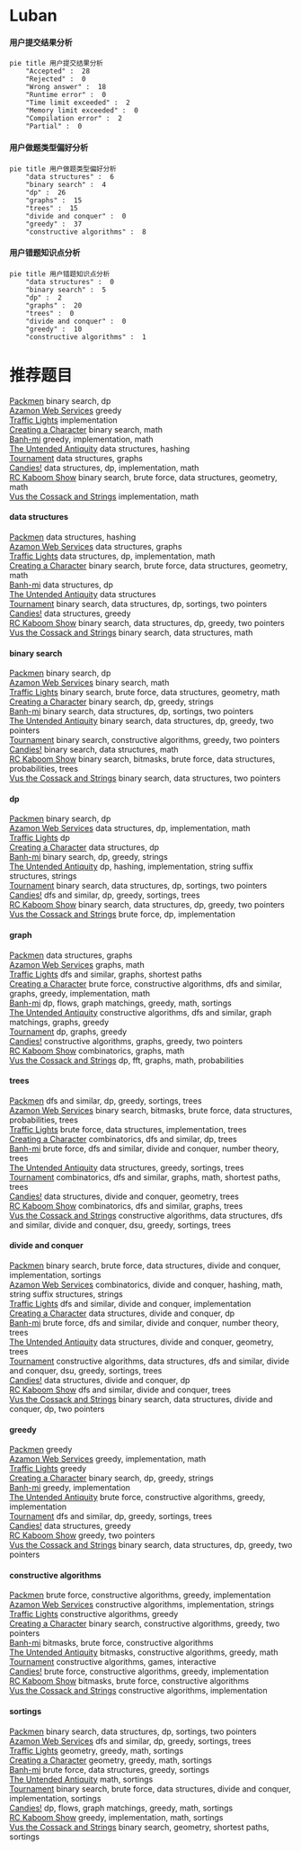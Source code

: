 # Luban
<!-- tabs:start -->
#### **用户提交结果分析**

```mermaid
pie title 用户提交结果分析
    "Accepted" :  28
    "Rejected" :  0
    "Wrong answer" :  18
    "Runtime error" :  0
    "Time limit exceeded" :  2
    "Memory limit exceeded" :  0
    "Compilation error" :  2
    "Partial" :  0
```
#### **用户做题类型偏好分析**

```mermaid
pie title 用户做题类型偏好分析
    "data structures" :  6
    "binary search" :  4
    "dp" :  26
    "graphs" :  15
    "trees" :  15
    "divide and conquer" :  0
    "greedy" :  37
    "constructive algorithms" :  8
```
#### **用户错题知识点分析**

```mermaid
pie title 用户错题知识点分析
    "data structures" :  0
    "binary search" :  5
    "dp" :  2
    "graphs" :  20
    "trees" :  0
    "divide and conquer" :  0
    "greedy" :  10
    "constructive algorithms" :  1
```
<!-- tabs:end -->
# 推荐题目
[Packmen](http://codeforces.com/problemset/problem/847/E)		binary search,
                        dp		  
[Azamon Web Services](http://codeforces.com/problemset/problem/1281/B)		greedy		  
[Traffic Lights](http://codeforces.com/problemset/problem/29/B)		implementation		  
[Creating a Character](http://codeforces.com/problemset/problem/1217/A)		binary search,
                        math		  
[Banh-mi](http://codeforces.com/problemset/problem/1062/C)		greedy,
                        implementation,
                        math		  
[The Untended Antiquity](http://codeforces.com/problemset/problem/869/E)		data structures,
                        hashing		  
[Tournament](http://codeforces.com/problemset/problem/878/C)		data structures,
                        graphs		  
[Candies!](http://codeforces.com/problemset/problem/1189/C)		data structures,
                        dp,
                        implementation,
                        math		  
[RC Kaboom Show](http://codeforces.com/problemset/problem/1359/F)		binary search,
                        brute force,
                        data structures,
                        geometry,
                        math		  
[Vus the Cossack and Strings](http://codeforces.com/problemset/problem/1186/C)		implementation,
                        math		  
<!-- tabs:start -->
#### **data structures**
[Packmen](http://codeforces.com/problemset/problem/869/E)		data structures,
                        hashing		  
[Azamon Web Services](http://codeforces.com/problemset/problem/878/C)		data structures,
                        graphs		  
[Traffic Lights](http://codeforces.com/problemset/problem/1189/C)		data structures,
                        dp,
                        implementation,
                        math		  
[Creating a Character](http://codeforces.com/problemset/problem/1359/F)		binary search,
                        brute force,
                        data structures,
                        geometry,
                        math		  
[Banh-mi](http://codeforces.com/problemset/problem/939/F)		data structures,
                        dp		  
[The Untended Antiquity](http://codeforces.com/problemset/problem/1209/G2)		data structures		  
[Tournament](http://codeforces.com/problemset/problem/1472/E)		binary search,
                        data structures,
                        dp,
                        sortings,
                        two pointers		  
[Candies!](http://codeforces.com/problemset/problem/609/F)		data structures,
                        greedy		  
[RC Kaboom Show](http://codeforces.com/problemset/problem/1492/C)		binary search,
                        data structures,
                        dp,
                        greedy,
                        two pointers		  
[Vus the Cossack and Strings](http://codeforces.com/problemset/problem/1490/G)		binary search,
                        data structures,
                        math		  
#### **binary search**
[Packmen](http://codeforces.com/problemset/problem/847/E)		binary search,
                        dp		  
[Azamon Web Services](http://codeforces.com/problemset/problem/1217/A)		binary search,
                        math		  
[Traffic Lights](http://codeforces.com/problemset/problem/1359/F)		binary search,
                        brute force,
                        data structures,
                        geometry,
                        math		  
[Creating a Character](http://codeforces.com/problemset/problem/1315/B)		binary search,
                        dp,
                        greedy,
                        strings		  
[Banh-mi](http://codeforces.com/problemset/problem/1472/E)		binary search,
                        data structures,
                        dp,
                        sortings,
                        two pointers		  
[The Untended Antiquity](http://codeforces.com/problemset/problem/1492/C)		binary search,
                        data structures,
                        dp,
                        greedy,
                        two pointers		  
[Tournament](http://codeforces.com/problemset/problem/1463/D)		binary search,
                        constructive algorithms,
                        greedy,
                        two pointers		  
[Candies!](http://codeforces.com/problemset/problem/1490/G)		binary search,
                        data structures,
                        math		  
[RC Kaboom Show](http://codeforces.com/problemset/problem/1479/D)		binary search,
                        bitmasks,
                        brute force,
                        data structures,
                        probabilities,
                        trees		  
[Vus the Cossack and Strings](http://codeforces.com/problemset/problem/1436/E)		binary search,
                        data structures,
                        two pointers		  
#### **dp**
[Packmen](http://codeforces.com/problemset/problem/847/E)		binary search,
                        dp		  
[Azamon Web Services](http://codeforces.com/problemset/problem/1189/C)		data structures,
                        dp,
                        implementation,
                        math		  
[Traffic Lights](http://codeforces.com/problemset/problem/687/C)		dp		  
[Creating a Character](http://codeforces.com/problemset/problem/939/F)		data structures,
                        dp		  
[Banh-mi](http://codeforces.com/problemset/problem/1315/B)		binary search,
                        dp,
                        greedy,
                        strings		  
[The Untended Antiquity](http://codeforces.com/problemset/problem/1393/E1)		dp,
                        hashing,
                        implementation,
                        string suffix structures,
                        strings		  
[Tournament](http://codeforces.com/problemset/problem/1472/E)		binary search,
                        data structures,
                        dp,
                        sortings,
                        two pointers		  
[Candies!](http://codeforces.com/problemset/problem/1336/A)		dfs and similar,
                        dp,
                        greedy,
                        sortings,
                        trees		  
[RC Kaboom Show](http://codeforces.com/problemset/problem/1492/C)		binary search,
                        data structures,
                        dp,
                        greedy,
                        two pointers		  
[Vus the Cossack and Strings](https://codeforces.com/contest/1457/problem/C)		brute force,
                        dp,
                        implementation		  
#### **graph**
[Packmen](http://codeforces.com/problemset/problem/878/C)		data structures,
                        graphs		  
[Azamon Web Services](http://codeforces.com/problemset/problem/402/E)		graphs,
                        math		  
[Traffic Lights](http://codeforces.com/problemset/problem/788/C)		dfs and similar,
                        graphs,
                        shortest paths		  
[Creating a Character](http://codeforces.com/problemset/problem/1487/C)		brute force,
                        constructive algorithms,
                        dfs and similar,
                        graphs,
                        greedy,
                        implementation,
                        math		  
[Banh-mi](http://codeforces.com/problemset/problem/1437/C)		dp,
                        flows,
                        graph matchings,
                        greedy,
                        math,
                        sortings		  
[The Untended Antiquity](http://codeforces.com/problemset/problem/1470/D)		constructive algorithms,
                        dfs and similar,
                        graph matchings,
                        graphs,
                        greedy		  
[Tournament](http://codeforces.com/problemset/problem/1476/C)		dp,
                        graphs,
                        greedy		  
[Candies!](http://codeforces.com/problemset/problem/1304/D)		constructive algorithms,
                        graphs,
                        greedy,
                        two pointers		  
[RC Kaboom Show](http://codeforces.com/problemset/problem/1475/C)		combinatorics,
                        graphs,
                        math		  
[Vus the Cossack and Strings](http://codeforces.com/problemset/problem/553/E)		dp,
                        fft,
                        graphs,
                        math,
                        probabilities		  
#### **trees**
[Packmen](http://codeforces.com/problemset/problem/1336/A)		dfs and similar,
                        dp,
                        greedy,
                        sortings,
                        trees		  
[Azamon Web Services](http://codeforces.com/problemset/problem/1479/D)		binary search,
                        bitmasks,
                        brute force,
                        data structures,
                        probabilities,
                        trees		  
[Traffic Lights](http://codeforces.com/problemset/problem/1511/C)		brute force,
                        data structures,
                        implementation,
                        trees		  
[Creating a Character](http://codeforces.com/problemset/problem/1499/F)		combinatorics,
                        dfs and similar,
                        dp,
                        trees		  
[Banh-mi](http://codeforces.com/problemset/problem/1491/E)		brute force,
                        dfs and similar,
                        divide and conquer,
                        number theory,
                        trees		  
[The Untended Antiquity](http://codeforces.com/problemset/problem/1466/D)		data structures,
                        greedy,
                        sortings,
                        trees		  
[Tournament](http://codeforces.com/problemset/problem/1495/D)		combinatorics,
                        dfs and similar,
                        graphs,
                        math,
                        shortest paths,
                        trees		  
[Candies!](http://codeforces.com/problemset/problem/1303/G)		data structures,
                        divide and conquer,
                        geometry,
                        trees		  
[RC Kaboom Show](http://codeforces.com/problemset/problem/1454/E)		combinatorics,
                        dfs and similar,
                        graphs,
                        trees		  
[Vus the Cossack and Strings](http://codeforces.com/problemset/problem/1494/D)		constructive algorithms,
                        data structures,
                        dfs and similar,
                        divide and conquer,
                        dsu,
                        greedy,
                        sortings,
                        trees		  
#### **divide and conquer**
[Packmen](http://codeforces.com/problemset/problem/1461/D)		binary search,
                        brute force,
                        data structures,
                        divide and conquer,
                        implementation,
                        sortings		  
[Azamon Web Services](http://codeforces.com/problemset/problem/1466/G)		combinatorics,
                        divide and conquer,
                        hashing,
                        math,
                        string suffix structures,
                        strings		  
[Traffic Lights](http://codeforces.com/problemset/problem/1490/D)		dfs and similar,
                        divide and conquer,
                        implementation		  
[Creating a Character](https://codeforces.com/contest/1483/problem/C)		data structures,
                        divide and conquer,
                        dp		  
[Banh-mi](http://codeforces.com/problemset/problem/1491/E)		brute force,
                        dfs and similar,
                        divide and conquer,
                        number theory,
                        trees		  
[The Untended Antiquity](http://codeforces.com/problemset/problem/1303/G)		data structures,
                        divide and conquer,
                        geometry,
                        trees		  
[Tournament](http://codeforces.com/problemset/problem/1494/D)		constructive algorithms,
                        data structures,
                        dfs and similar,
                        divide and conquer,
                        dsu,
                        greedy,
                        sortings,
                        trees		  
[Candies!](http://codeforces.com/problemset/problem/1482/E)		data structures,
                        divide and conquer,
                        dp		  
[RC Kaboom Show](http://codeforces.com/problemset/problem/566/C)		dfs and similar,
                        divide and conquer,
                        trees		  
[Vus the Cossack and Strings](http://codeforces.com/problemset/problem/1428/F)		binary search,
                        data structures,
                        divide and conquer,
                        dp,
                        two pointers		  
#### **greedy**
[Packmen](http://codeforces.com/problemset/problem/1281/B)		greedy		  
[Azamon Web Services](http://codeforces.com/problemset/problem/1062/C)		greedy,
                        implementation,
                        math		  
[Traffic Lights](http://codeforces.com/problemset/problem/1130/B)		greedy		  
[Creating a Character](http://codeforces.com/problemset/problem/1315/B)		binary search,
                        dp,
                        greedy,
                        strings		  
[Banh-mi](http://codeforces.com/problemset/problem/1486/A)		greedy,
                        implementation		  
[The Untended Antiquity](http://codeforces.com/problemset/problem/1091/B)		brute force,
                        constructive algorithms,
                        greedy,
                        implementation		  
[Tournament](http://codeforces.com/problemset/problem/1336/A)		dfs and similar,
                        dp,
                        greedy,
                        sortings,
                        trees		  
[Candies!](http://codeforces.com/problemset/problem/609/F)		data structures,
                        greedy		  
[RC Kaboom Show](http://codeforces.com/problemset/problem/1252/E)		greedy,
                        two pointers		  
[Vus the Cossack and Strings](http://codeforces.com/problemset/problem/1492/C)		binary search,
                        data structures,
                        dp,
                        greedy,
                        two pointers		  
#### **constructive algorithms**
[Packmen](http://codeforces.com/problemset/problem/1091/B)		brute force,
                        constructive algorithms,
                        greedy,
                        implementation		  
[Azamon Web Services](http://codeforces.com/problemset/problem/923/D)		constructive algorithms,
                        implementation,
                        strings		  
[Traffic Lights](http://codeforces.com/problemset/problem/1493/A)		constructive algorithms,
                        greedy		  
[Creating a Character](http://codeforces.com/problemset/problem/1463/D)		binary search,
                        constructive algorithms,
                        greedy,
                        two pointers		  
[Banh-mi](https://codeforces.com/contest/1456/problem/B)		bitmasks,
                        brute force,
                        constructive algorithms		  
[The Untended Antiquity](http://codeforces.com/problemset/problem/1492/D)		bitmasks,
                        constructive algorithms,
                        greedy,
                        math		  
[Tournament](https://codeforces.com/contest/1504/problem/D)		constructive algorithms,
                        games,
                        interactive		  
[Candies!](https://codeforces.com/contest/1483/problem/A)		brute force,
                        constructive algorithms,
                        greedy,
                        implementation		  
[RC Kaboom Show](https://codeforces.com/contest/1457/problem/D)		bitmasks,
                        brute force,
                        constructive algorithms		  
[Vus the Cossack and Strings](http://codeforces.com/problemset/problem/1513/A)		constructive algorithms,
                        implementation		  
#### **sortings**
[Packmen](http://codeforces.com/problemset/problem/1472/E)		binary search,
                        data structures,
                        dp,
                        sortings,
                        two pointers		  
[Azamon Web Services](http://codeforces.com/problemset/problem/1336/A)		dfs and similar,
                        dp,
                        greedy,
                        sortings,
                        trees		  
[Traffic Lights](https://codeforces.com/contest/1496/problem/C)		geometry,
                        greedy,
                        math,
                        sortings		  
[Creating a Character](http://codeforces.com/problemset/problem/1495/A)		geometry,
                        greedy,
                        math,
                        sortings		  
[Banh-mi](http://codeforces.com/problemset/problem/1497/A)		brute force,
                        data structures,
                        greedy,
                        sortings		  
[The Untended Antiquity](http://codeforces.com/problemset/problem/1427/A)		math,
                        sortings		  
[Tournament](http://codeforces.com/problemset/problem/1461/D)		binary search,
                        brute force,
                        data structures,
                        divide and conquer,
                        implementation,
                        sortings		  
[Candies!](http://codeforces.com/problemset/problem/1437/C)		dp,
                        flows,
                        graph matchings,
                        greedy,
                        math,
                        sortings		  
[RC Kaboom Show](http://codeforces.com/problemset/problem/1473/A)		greedy,
                        implementation,
                        math,
                        sortings		  
[Vus the Cossack and Strings](http://codeforces.com/problemset/problem/1486/B)		binary search,
                        geometry,
                        shortest paths,
                        sortings		  
<!-- tabs:end -->
